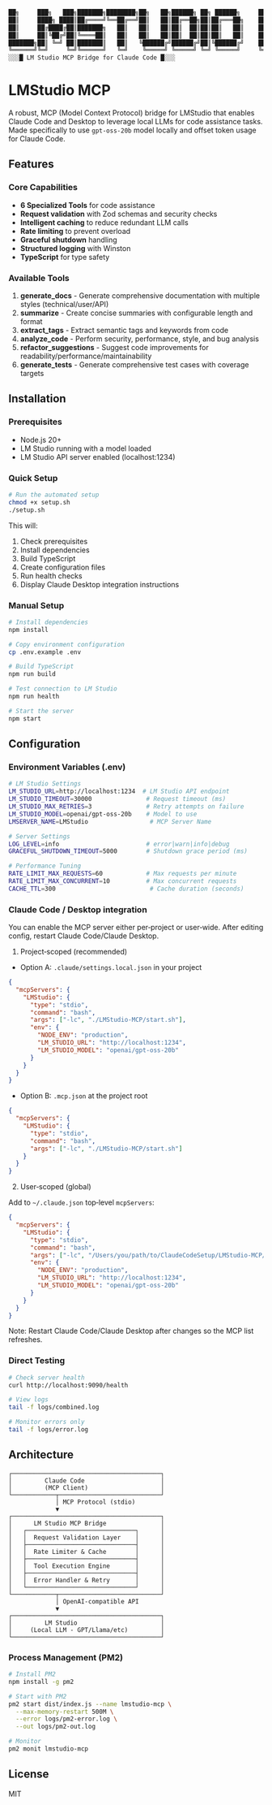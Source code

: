 ```bash
██╗     ███╗   ███╗███████╗████████╗██╗   ██╗██████╗ ██╗ ██████╗     ███╗   ███╗ ██████╗██████╗ 
██║     ████╗ ████║██╔════╝╚══██╔══╝██║   ██║██╔══██╗██║██╔═══██╗    ████╗ ████║██╔════╝██╔══██╗
██║     ██╔████╔██║███████╗   ██║   ██║   ██║██║  ██║██║██║   ██║    ██╔████╔██║██║     ██████╔╝
██║     ██║╚██╔╝██║╚════██║   ██║   ██║   ██║██║  ██║██║██║   ██║    ██║╚██╔╝██║██║     ██╔═══╝ 
███████╗██║ ╚═╝ ██║███████║   ██║   ╚██████╔╝██████╔╝██║╚██████╔╝    ██║ ╚═╝ ██║╚██████╗██║     
╚══════╝╚═╝     ╚═╝╚══════╝   ╚═╝    ╚═════╝ ╚═════╝ ╚═╝ ╚═════╝     ╚═╝     ╚═╝ ╚═════╝╚═╝     
░░░█ LM Studio MCP Bridge for Claude Code █░░░
```

# LMStudio MCP

A robust, MCP (Model Context Protocol) bridge for LMStudio that enables Claude Code and Desktop to leverage local LLMs for code assistance tasks. Made specifically to use `gpt-oss-20b` model locally and offset token usage for Claude Code.

## Features

### Core Capabilities
- **6 Specialized Tools** for code assistance
- **Request validation** with Zod schemas and security checks
- **Intelligent caching** to reduce redundant LLM calls
- **Rate limiting** to prevent overload
- **Graceful shutdown** handling
- **Structured logging** with Winston
- **TypeScript** for type safety

### Available Tools

1. **generate_docs** - Generate comprehensive documentation with multiple styles (technical/user/API)
2. **summarize** - Create concise summaries with configurable length and format
3. **extract_tags** - Extract semantic tags and keywords from code
4. **analyze_code** - Perform security, performance, style, and bug analysis
5. **refactor_suggestions** - Suggest code improvements for readability/performance/maintainability
6. **generate_tests** - Generate comprehensive test cases with coverage targets


## Installation

### Prerequisites
- Node.js 20+ 
- LM Studio running with a model loaded
- LM Studio API server enabled (localhost:1234)

### Quick Setup

```bash
# Run the automated setup
chmod +x setup.sh
./setup.sh
```

This will:
1. Check prerequisites
2. Install dependencies
3. Build TypeScript
4. Create configuration files
5. Run health checks
6. Display Claude Desktop integration instructions

### Manual Setup

```bash
# Install dependencies
npm install

# Copy environment configuration
cp .env.example .env

# Build TypeScript
npm run build

# Test connection to LM Studio
npm run health

# Start the server
npm start
```

## Configuration

### Environment Variables (.env)

```bash
# LM Studio Settings
LM_STUDIO_URL=http://localhost:1234  # LM Studio API endpoint
LM_STUDIO_TIMEOUT=30000               # Request timeout (ms)
LM_STUDIO_MAX_RETRIES=3               # Retry attempts on failure
LM_STUDIO_MODEL=openai/gpt-oss-20b    # Model to use
LMSERVER_NAME=LMStudio                 # MCP Server Name

# Server Settings
LOG_LEVEL=info                        # error|warn|info|debug
GRACEFUL_SHUTDOWN_TIMEOUT=5000        # Shutdown grace period (ms)

# Performance Tuning
RATE_LIMIT_MAX_REQUESTS=60            # Max requests per minute
RATE_LIMIT_MAX_CONCURRENT=10          # Max concurrent requests
CACHE_TTL=300                          # Cache duration (seconds)
```

### Claude Code / Desktop integration

You can enable the MCP server either per‑project or user‑wide. After editing config, restart Claude Code/Claude Desktop.

1) Project‑scoped (recommended)

- Option A: `.claude/settings.local.json` in your project

```json
{
  "mcpServers": {
    "LMStudio": {
      "type": "stdio",
      "command": "bash",
      "args": ["-lc", "./LMStudio-MCP/start.sh"],
      "env": {
        "NODE_ENV": "production",
        "LM_STUDIO_URL": "http://localhost:1234",
        "LM_STUDIO_MODEL": "openai/gpt-oss-20b"
      }
    }
  }
}
```

- Option B: `.mcp.json` at the project root

```json
{
  "mcpServers": {
    "LMStudio": {
      "type": "stdio",
      "command": "bash",
      "args": ["-lc", "./LMStudio-MCP/start.sh"]
    }
  }
}
```

2) User‑scoped (global)

Add to `~/.claude.json` top‑level `mcpServers`:

```json
{
  "mcpServers": {
    "LMStudio": {
      "type": "stdio",
      "command": "bash",
      "args": ["-lc", "/Users/you/path/to/ClaudeCodeSetup/LMStudio-MCP/start.sh"],
      "env": {
        "NODE_ENV": "production",
        "LM_STUDIO_URL": "http://localhost:1234",
        "LM_STUDIO_MODEL": "openai/gpt-oss-20b"
      }
    }
  }
}
```

Note: Restart Claude Code/Claude Desktop after changes so the MCP list refreshes.

### Direct Testing

```bash
# Check server health
curl http://localhost:9090/health

# View logs
tail -f logs/combined.log

# Monitor errors only
tail -f logs/error.log
```

## Architecture

```
┌─────────────────────────────────────────┐
│         Claude Code                     │
│         (MCP Client)                    │
└────────────┬────────────────────────────┘
             │ MCP Protocol (stdio)
             ▼
┌─────────────────────────────────────────┐
│      LM Studio MCP Bridge               │
│   ┌──────────────────────────────┐      │
│   │  Request Validation Layer    │      │
│   ├──────────────────────────────┤      │
│   │  Rate Limiter & Cache        │      │
│   ├──────────────────────────────┤      │
│   │  Tool Execution Engine       │      │
│   ├──────────────────────────────┤      │
│   │  Error Handler & Retry       │      │
│   └──────────────────────────────┘      │
└────────────┬────────────────────────────┘
             │ OpenAI-compatible API
             ▼
┌─────────────────────────────────────────┐
│         LM Studio                       │
│     (Local LLM - GPT/Llama/etc)         │
└─────────────────────────────────────────┘
```

### Process Management (PM2)

```bash
# Install PM2
npm install -g pm2

# Start with PM2
pm2 start dist/index.js --name lmstudio-mcp \
  --max-memory-restart 500M \
  --error logs/pm2-error.log \
  --out logs/pm2-out.log

# Monitor
pm2 monit lmstudio-mcp
```


## License

MIT
